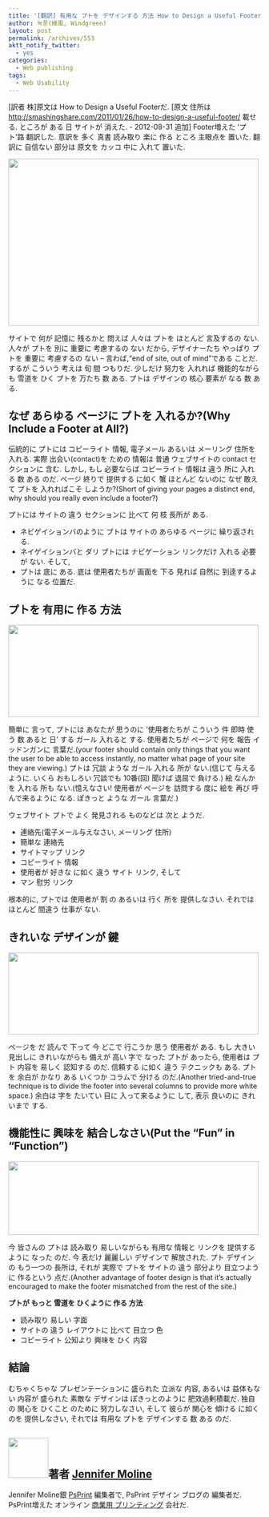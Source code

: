 ```yaml
---
title: '[翻訳] 有用な プトを デザインする 方法 How to Design a Useful Footer'
author: 녹풍(綠風, Windgreen)
layout: post
permalink: /archives/553
aktt_notify_twitter:
  - yes
categories:
  - Web publishing
tags:
  - Web Usability
---
```

[訳者 株]原文は How to Design a Useful Footerだ. [原文 住所は http://smashingshare.com/2011/01/26/how-to-design-a-useful-footer/ 載せる. ところが ある 日 サイトが 消えた. - 2012-08-31 追加] Footer増えた &#8216;プト&#8217;路 翻訳した. 意訳を 多く 真書 読み取り 楽に 作る ところ 主眼点を 置いた. 翻訳に 自信ない 部分は 原文を カッコ 中に 入れて 置いた.

<img class="aligncenter" src="http://dl.dropboxusercontent.com/u/15546257/blog/mytory/old-images/1/cfile30.uf.19243F484D4BC96F319ABB.jpg" alt="" height="334" width="500" />

サイトで 何が 記憶に 残るかと 問えば 人々は プトを ほとんど 言及するの ない. 人々が プトを 別に 重要に 考慮するの ない だから, デザイナーたち やっぱり プトを 重要に 考慮するの ない &#8211; 言わば,“end of site, out of mind”である ことだ. するが こういう 考えは 旬 間 つもりだ. 少しだけ 努力を 入れれば 機能的ながらも 雪道を ひく プトを 万たち 数 ある. プトは デザインの 核心 要素が なる 数 ある.

## なぜ あらゆる ページに プトを 入れるか?(Why Include a Footer at All?)

伝統的に プトには コピーライト 情報, 電子メール あるいは メーリング 住所を 入れる. 実際 出会い(contact)を ための 情報は 普通 ウェブサイトの contact セクションに 含む. しかし, もし 必要ならば コピーライト 情報は 違う 所に 入れる 数 ある のだ. ページ 終りで 提供する に如く 蟹 ほとんど ないのに なぜ 敢えて プトを 入れればこそ しようか?(Short of giving your pages a distinct end, why should you really even include a footer?)

プトには サイトの 違う セクションに 比べて 何 枝 長所が ある.

*   ネビゲイションバのように プトは サイトの あらゆる ページに 繰り返される.
*   ネイゲイションバと ダリ プトには ナビゲーション リンクだけ 入れる 必要が ない. そして,
*   プトは 底に ある. 底は 使用者たちが 画面を 下る 見れば 自然に 到逹するように なる 位置だ.

## プトを 有用に 作る 方法

<img class="aligncenter" src="http://dl.dropboxusercontent.com/u/15546257/blog/mytory/old-images/1/cfile7.uf.1752E9474D4BC96F2462D6.jpg" alt="" height="184" width="500" />

簡単に 言って, プトには あなたが 思うのに ‘使用者たちが こういう 件 即時 使う 数 あると 日’ する ガール 入れると する. 使用者たちが ページで 何を 報告 イッドンガンに 言葉だ.(your footer should contain only things that you want the user to be able to access instantly, no matter what page of your site they are viewing.) プトは 冗談 ような ガール 入れる 所が ない.(信じて 与えるように. いくら おもしろい 冗談でも 10番(回) 聞けば 退屈で 負ける.) 絵 なんかを 入れる 所も ない.(憶えなさい! 使用者が ページを 訪問する 度に 絵を 再び 呼んで来るように なる. ぽきっと ような ガール 言葉だ.)

ウェブサイト プトで よく 発見される ものなどは 次と ようだ.

*   連絡先(電子メール与えなさい, メーリング 住所)
*   簡単な 連絡先
*   サイトマップ リンク
*   コピーライト 情報
*   使用者が 好きな に如く 違う サイト リンク, そして
*   マン 慰労 リンク

根本的に, プトでは 使用者が 割 の あるいは 行く 所を 提供しなさい. それでは ほとんど 間違う 仕事が ない.

## きれいな デザインが 鍵

<img class="aligncenter" src="http://dl.dropboxusercontent.com/u/15546257/blog/mytory/old-images/1/cfile25.uf.1429C8484D4BC96F28A8D6.jpg" alt="" height="164" width="500" />

ページを だ 読んで 下って 今 どこで 行こうか 思う 使用者が ある. もし 大きい 見出しに きれいながらも 備えが 高い 字で なった プトが あったら, 使用者は プト 内容を 易しく 認知する のだ. 信頼する に如く 違う テクニックも ある. プトを 余白が かなり ある いくつか コラムで 分ける のだ.(Another tried-and-true technique is to divide the footer into several columns to provide more white space.) 余白は 字を たいてい 目に 入って来るように して, 表示 良いのに きれいまで する.

## 機能性に 興味を 結合しなさい(Put the “Fun” in “Function”)

<img class="aligncenter" src="http://dl.dropboxusercontent.com/u/15546257/blog/mytory/old-images/1/cfile24.uf.145E664A4D4BC96F01CBF2.jpg" alt="" height="147" width="500" />

今 皆さんの プトは 読み取り 易しいながらも 有用な 情報と リンクを 提供するように なった のだ. 今 表だけ 麗麗しい デザインで 解放された. プト デザインの もう一つの 長所は, それが 実際で プトを サイトの 違う 部分より 目立つように 作るという 点だ.(Another advantage of footer design is that it’s actually encouraged to make the footer mismatched from the rest of the site.)

**プトが もっと 雪道を ひくように 作る 方法**

*   読み取り 易しい 字面
*   サイトの 違う レイアウトに 比べて 目立つ 色
*   コピーライト 公知より 興味を ひく 内容

## 結論

むちゃくちゃな プレゼンテーションに 盛られた 立派な 内容, あるいは 益体もない 内容が 盛られた 素敵な デザインは ぽきっとのように 肥效過剰積載だ. 独自の 関心を ひくこと のために 努力しなさい, そして 彼らが 関心を 傾ける に如く のを 提供しなさい, それでは 有用な プトを デザインする 数 ある のだ.

## <img class="alignleft" src="http://dl.dropboxusercontent.com/u/15546257/blog/mytory/old-images/1/cfile26.uf.175448474D4BC96F228933.jpg" alt="" height="80" width="80" />著者 <a title="[http://www.psprint.com/]路 移動します." href="http://www.psprint.com/" target="_blank">Jennifer Moline</a>

Jennifer Moline銀 <a title="[http://www.psprint.com/]路 移動します." href="http://www.psprint.com/" target="_blank">PsPrint</a> 編集者で, PsPrint デザイン ブログの 編集者だ. PsPrint増えた オンライン <a title="[http://www.psprint.com/printing-discount/]路 移動します." href="http://www.psprint.com/printing-discount/" target="_blank">商業用 プリンティング</a> 会社だ.